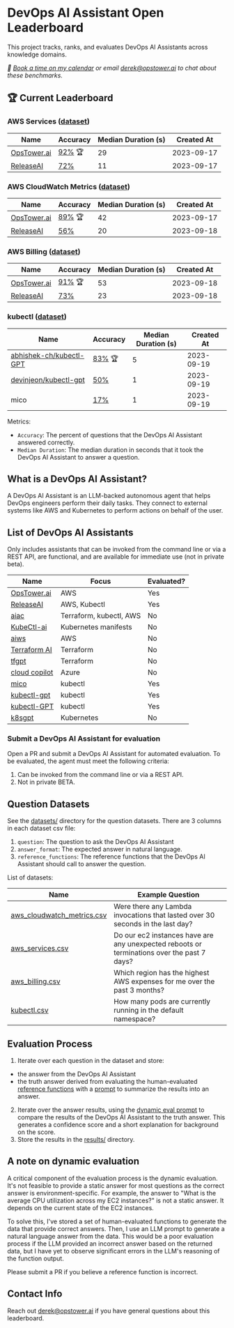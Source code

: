 # DevOps AI Assistant Open Leaderboard

This project tracks, ranks, and evaluates DevOps AI Assistants across knowledge domains.

_📅 [Book a time on my calendar](https://calendly.com/derek-haynes) or email derek@opstower.ai to chat about these benchmarks._

## 🏆 Current Leaderboard

### AWS Services ([dataset](datasets/aws_services.csv))

| Name      | Accuracy        | Median Duration (s) | Created At |
|-----------|-----------------|---------------------|------------|
| [OpsTower.ai](https://github.com/opstower-ai/llm-opstower)  | [92%](results/OpsTower-2023-09-17-aws_services.csv) 🏆          | 29                  | 2023-09-17 |
| [ReleaseAI](https://release.ai/) | [72%](results/ReleaseAi-2023-09-17-aws_services.csv)             | 11                  | 2023-09-17 |

### AWS CloudWatch Metrics ([dataset](datasets/aws_cloudwatch_metrics.csv))

| Name      | Accuracy        | Median Duration (s) | Created At |
|-----------|-----------------|---------------------|------------|
| [OpsTower.ai](https://github.com/opstower-ai/llm-opstower)  | [89%](results/OpsTower-2023-09-17-aws_cloudwatch_metrics.csv) 🏆          | 42                  | 2023-09-17 |
| [ReleaseAI](https://release.ai/) | [56%](results/ReleaseAi-2023-09-18-aws_cloudwatch_metrics.csv)             | 20                  | 2023-09-18 |

### AWS Billing ([dataset](datasets/aws_billing.csv))

| Name      | Accuracy        | Median Duration (s) | Created At |
|-----------|-----------------|---------------------|------------|
| [OpsTower.ai](https://github.com/opstower-ai/llm-opstower)  | [91%](results/OpsTower-2023-09-18-aws_billing.csv) 🏆          | 53                  | 2023-09-18 |
| [ReleaseAI](https://release.ai/) | [73%](results/ReleaseAi-2023-09-18-aws_billing.csv)             | 23                  | 2023-09-18 |

### kubectl ([dataset](datasets/kubectl.csv))

| Name      | Accuracy        | Median Duration (s) | Created At |
|-----------|-----------------|---------------------|------------|
| [abhishek-ch/kubectl-GPT](https://github.com/abhishek-ch/Kubectl-GPT) | [83%](results/AbhishekchKubectlGpt-2023-09-19-kubectl.csv) 🏆          | 5                   | 2023-09-19 |
| [devinjeon/kubectl-gpt](https://github.com/devinjeon/kubectl-gpt) | [50%](results/DevinjeonKubectlGpt-2023-09-19-kubectl.csv)             | 1                   | 2023-09-19 |
| mico        | [17%](results/Mico-2023-09-19-kubectl.csv)             | 1                   | 2023-09-19 |


Metrics:

* `Accuracy`: The percent of questions that the DevOps AI Assistant answered correctly.
* `Median Duration`: The median duration in seconds that it took the DevOps AI Assistant to answer a question.

## What is a DevOps AI Assistant?

A DevOps AI Assistant is an LLM-backed autonomous agent that helps DevOps engineers perform their daily tasks. They connect to external systems like AWS and Kubernetes to perform actions on behalf of the user.

## List of DevOps AI Assistants

Only includes assistants that can be invoked from the command line or via a REST API, are functional, and are available for immediate use (not in private beta).

| Name | Focus | Evaluated? |
| -------- | -------- | -------- |
| [OpsTower.ai](https://github.com/opstower-ai/llm-opstower) | AWS | Yes |
| [ReleaseAI](https://release.ai/) | AWS, Kubectl | Yes |
| [aiac](https://github.com/gofireflyio/aiac) | Terraform, kubectl, AWS | No |
| [KubeCtl-ai](https://github.com/sozercan/kubectl-ai) | Kubernetes manifests | No |
| [aiws](https://github.com/huseyinbabal/aiws) | AWS | No |
| [Terraform AI](https://github.com/jigsaw373/terraform-ai) | Terraform  | No |
| [tfgpt](https://github.com/flavius-dinu/tfgpt) | Terraform | No |
| [cloud copilot](https://github.com/aavetis/cloud-copilot) | Azure | No |
| [mico](https://github.com/tahtaciburak/mico) | kubectl | Yes |
| [kubectl-gpt](https://github.com/devinjeon/kubectl-gpt) | kubectl | Yes |
| [kubectl-GPT](https://github.com/abhishek-ch/Kubectl-GPT) | kubectl | Yes |
| [k8sgpt](https://github.com/k8sgpt-ai/k8sgpt) | Kubernetes | No |

### Submit a DevOps AI Assistant for evaluation

Open a PR and submit a DevOps AI Assistant for automated evaluation. To be evaluated, the agent must meet the following criteria:

1. Can be invoked from the command line or via a REST API.
2. Not in private BETA.

## Question Datasets

See the [datasets/](datasets/) directory for the question datasets. There are 3 columns in each dataset csv file:

1. `question`: The question to ask the DevOps AI Assistant
2. `answer_format`: The expected answer in natural language.
3. `reference_functions`: The reference functions that the DevOps AI Assistant should call to answer the question.

List of datasets:

| Name | Example Question |
| -------- | -------- |
| [aws_cloudwatch_metrics.csv](datasets/aws_cloudwatch_metrics.csv) | Were there any Lambda invocations that lasted over 30 seconds in the last day? |
| [aws_services.csv](datasets/aws_services.csv) | Do our ec2 instances have are any unexpected reboots or terminations over the past 7 days? |
| [aws_billing.csv](datasets/aws_billing.csv) | Which region has the highest AWS expenses for me over the past 3 months? |
| [kubectl.csv](datasets/kubectl.csv) | How many pods are currently running in the default namespace? |

## Evaluation Process

1. Iterate over each question in the dataset and store:
  * the answer from the DevOps AI Assistant
  * the truth answer derived from evaluating the human-evaluated [reference functions](functions/) with a [prompt](prompts/answer_from_saved_methods.rb) to summarize the results into an answer.
2. Iterate over the answer results, using the [dynamic eval prompt](prompts/dynamic_eval.rb) to compare the results of the DevOps AI Assistant to the truth answer. This generates a confidence score and a short explanation for background on the score.
3. Store the results in the [results/](results/) directory.

## A note on dynamic evaluation

A critical component of the evaluation process is the dynamic evaluation. It's not feasible to provide a static answer for most questions as the correct answer is environment-specific. For example, the answer to "What is the average CPU utilization across my EC2 instances?" is not a static answer. It depends on the current state of the EC2 instances.

To solve this, I've stored a set of human-evaluated functions to generate the data that provide correct answers. Then, I use an LLM prompt to generate a natural language answer from the data. This would be a poor evaluation process if the LLM provided an incorrect answer based on the returned data, but I have yet to observe significant errors in the LLM's reasoning of the function output.

Please submit a PR if you believe a reference function is incorrect.

## Contact Info

Reach out derek@opstower.ai if you have general questions about this leaderboard.


